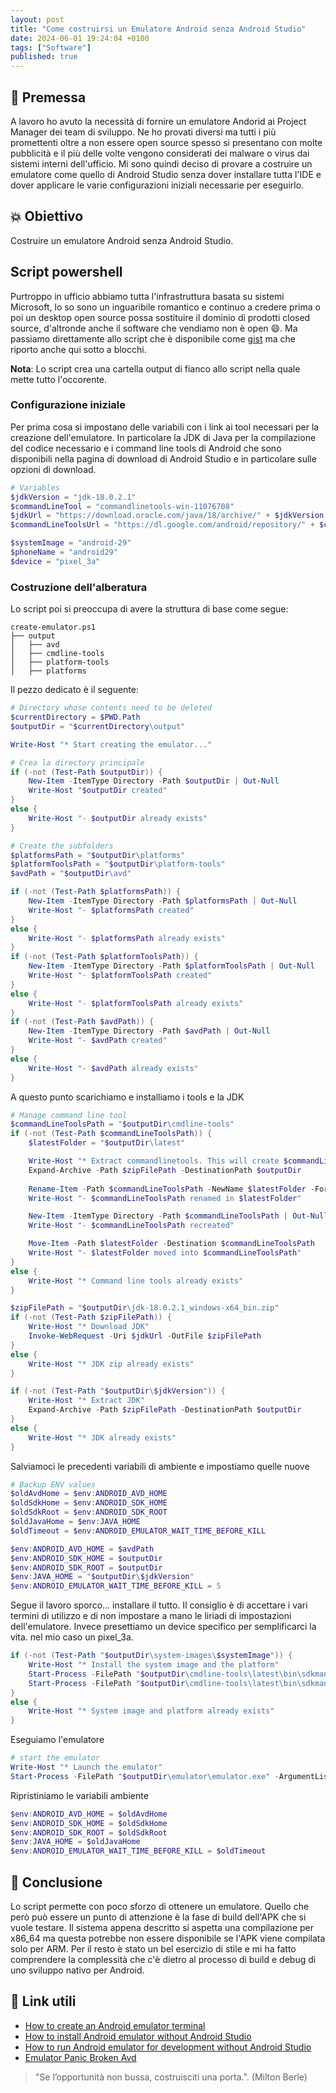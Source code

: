 ```yaml
---
layout: post
title: "Come costruirsi un Emulatore Android senza Android Studio"
date: 2024-06-01 19:24:04 +0100
tags: ["Software"]
published: true
---
```


## 💾 Premessa

A lavoro ho avuto la necessità di fornire un emulatore Andorid ai Project Manager dei team di sviluppo. Ne ho provati diversi ma tutti i più promettenti oltre a non essere open source spesso si presentano con molte pubblicità e il più delle volte vengono considerati dei malware o virus dai sistemi interni dell'ufficio. Mi sono quindi deciso di provare a costruire un emulatore come quello di Android Studio senza dover installare tutta l'IDE e dover applicare le varie configurazioni iniziali necessarie per eseguirlo.

## 💥 Obiettivo

Costruire un emulatore Android senza Android Studio.

## Script powershell

Purtroppo in ufficio abbiamo tutta l'infrastruttura basata su sistemi Microsoft, lo so sono un inguaribile romantico e continuo a credere prima o poi un desktop open source possa sostituire il dominio di prodotti closed source, d'altronde anche il software che vendiamo non è open 😄. Ma passiamo direttamente allo script che è disponibile come [gist](https://gist.github.com/capitanfuturo/cf3cd49f0108a12d0345f1d53d464484) ma che riporto anche qui sotto a blocchi.

**Nota**: Lo script crea una cartella output di fianco allo script nella quale mette tutto l'occorente.

### Configurazione iniziale

Per prima cosa si impostano delle variabili con i link ai tool necessari per la creazione dell'emulatore. In particolare la JDK di Java per la compilazione del codice necessario e i command line tools di Android che sono disponibili nella pagina di download di Android Studio e in particolare sulle opzioni di download.

```powershell
# Variables
$jdkVersion = "jdk-18.0.2.1"
$commandLineTool = "commandlinetools-win-11076708"
$jdkUrl = "https://download.oracle.com/java/18/archive/" + $jdkVersion + "_windows-x64_bin.zip"
$commandLineToolsUrl = "https://dl.google.com/android/repository/" + $commandLineTool + "_latest.zip?hl=it"

$systemImage = "android-29"
$phoneName = "android29"
$device = "pixel_3a"
```

### Costruzione dell'alberatura

Lo script poi si preoccupa di avere la struttura di base come segue:

```prompt
create-emulator.ps1
├── output
│   ├── avd
│   ├── cmdline-tools          
│   ├── platform-tools
│   ├── platforms
```

Il pezzo dedicato è il seguente:

```powershell
# Directory whose contents need to be deleted
$currentDirectory = $PWD.Path
$outputDir = "$currentDirectory\output"

Write-Host "* Start creating the emulator..."

# Crea la directory principale
if (-not (Test-Path $outputDir)) {
    New-Item -ItemType Directory -Path $outputDir | Out-Null
    Write-Host "$outputDir created"
}
else {
    Write-Host "- $outputDir already exists"
}

# Create the subfolders
$platformsPath = "$outputDir\platforms"
$platformToolsPath = "$outputDir\platform-tools"
$avdPath = "$outputDir\avd"

if (-not (Test-Path $platformsPath)) {
    New-Item -ItemType Directory -Path $platformsPath | Out-Null
    Write-Host "- $platformsPath created"
}
else {
    Write-Host "- $platformsPath already exists"
}
if (-not (Test-Path $platformToolsPath)) {
    New-Item -ItemType Directory -Path $platformToolsPath | Out-Null
    Write-Host "- $platformToolsPath created"
}
else {
    Write-Host "- $platformToolsPath already exists"
}
if (-not (Test-Path $avdPath)) {
    New-Item -ItemType Directory -Path $avdPath | Out-Null
    Write-Host "- $avdPath created"
}
else {
    Write-Host "- $avdPath already exists"
}
```

A questo punto scarichiamo e installiamo i tools e la JDK

```powershell
# Manage command line tool
$commandLineToolsPath = "$outputDir\cmdline-tools"
if (-not (Test-Path $commandLineToolsPath)) {
    $latestFolder = "$outputDir\latest"

    Write-Host "* Extract commandlinetools. This will create $commandLineToolsPath"
    Expand-Archive -Path $zipFilePath -DestinationPath $outputDir
    
    Rename-Item -Path $commandLineToolsPath -NewName $latestFolder -Force | Out-Null
    Write-Host "- $commandLineToolsPath renamed in $latestFolder"

    New-Item -ItemType Directory -Path $commandLineToolsPath | Out-Null
    Write-Host "- $commandLineToolsPath recreated"

    Move-Item -Path $latestFolder -Destination $commandLineToolsPath
    Write-Host "- $latestFolder moved into $commandLineToolsPath"
}
else {
    Write-Host "* Command line tools already exists"
}

$zipFilePath = "$outputDir\jdk-18.0.2.1_windows-x64_bin.zip"
if (-not (Test-Path $zipFilePath)) {
    Write-Host "* Download JDK"
    Invoke-WebRequest -Uri $jdkUrl -OutFile $zipFilePath
}
else {
    Write-Host "* JDK zip already exists"
}

if (-not (Test-Path "$outputDir\$jdkVersion")) {
    Write-Host "* Extract JDK"
    Expand-Archive -Path $zipFilePath -DestinationPath $outputDir
}
else {
    Write-Host "* JDK already exists"
}
```

Salviamoci le precedenti variabili di ambiente e impostiamo quelle nuove

```powershell
# Backup ENV values
$oldAvdHome = $env:ANDROID_AVD_HOME
$oldSdkHome = $env:ANDROID_SDK_HOME
$oldSdkRoot = $env:ANDROID_SDK_ROOT
$oldJavaHome = $env:JAVA_HOME
$oldTimeout = $env:ANDROID_EMULATOR_WAIT_TIME_BEFORE_KILL

$env:ANDROID_AVD_HOME = $avdPath
$env:ANDROID_SDK_HOME = $outputDir
$env:ANDROID_SDK_ROOT = $outputDir
$env:JAVA_HOME = "$outputDir\$jdkVersion"
$env:ANDROID_EMULATOR_WAIT_TIME_BEFORE_KILL = 5
```

Segue il lavoro sporco... installare il tutto. Il consiglio è di accettare i vari termini di utilizzo e di non impostare a mano le liriadi di impostazioni dell'emulatore. Invece presettiamo un device specifico per semplificarci la vita. nel mio caso un pixel_3a.

```powershell
if (-not (Test-Path "$outputDir\system-images\$systemImage")) {
    Write-Host "* Install the system image and the platform"
    Start-Process -FilePath "$outputDir\cmdline-tools\latest\bin\sdkmanager.bat" -ArgumentList "--install", "system-images;$systemImage;google_apis;x86_64" -NoNewWindow -Wait
    Start-Process -FilePath "$outputDir\cmdline-tools\latest\bin\sdkmanager.bat" -ArgumentList "platform-tools platforms;$systemImage" -NoNewWindow -Wait
}
else {
    Write-Host "* System image and platform already exists"
}
```

Eseguiamo l'emulatore

```powershell
# start the emulator
Write-Host "* Launch the emulator"
Start-Process -FilePath "$outputDir\emulator\emulator.exe" -ArgumentList "-avd $phoneName -qemu -m 3000" -NoNewWindow -Wait

```

Ripristiniamo le variabili ambiente

```powershell
$env:ANDROID_AVD_HOME = $oldAvdHome
$env:ANDROID_SDK_HOME = $oldSdkHome
$env:ANDROID_SDK_ROOT = $oldSdkRoot
$env:JAVA_HOME = $oldJavaHome
$env:ANDROID_EMULATOR_WAIT_TIME_BEFORE_KILL = $oldTimeout
```

## 🍷 Conclusione

Lo script permette con poco sforzo di ottenere un emulatore. Quello che però può essere un punto di attenzione è la fase di build dell'APK che si vuole testare. Il sistema appena descritto si aspetta una compilazione per x86_64 ma questa potrebbe non essere disponibile se l'APK viene compilata solo per ARM. Per il resto è stato un bel esercizio di stile e mi ha fatto comprendere la complessità che c'è dietro al processo di build e debug di uno sviluppo nativo per Android.

## 🔗 Link utili

- [How to create an Android emulator terminal](https://www.wrike.com/blog/how-to-create-an-android-emulator-terminal/)
- [How to install Android emulator without Android Studio](https://community.neptune-software.com/topics/tips--tricks/blogs/how-to-install--android-emulator-without--android--st)
- [How to run Android emulator for development without Android Studio](https://medium.com/@yohan.ardiansyah90/how-to-run-android-emulator-for-development-without-android-studio-f0e73682af3a)
- [Emulator Panic Broken Avd](https://stackoverflow.com/questions/61595161/emulator-panic-broken-avd-system-path-check-your-android-sdk-root-value-f-a)

> "Se l’opportunità non bussa, costruisciti una porta.". (Milton Berle)
